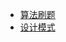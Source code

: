 <!-- docs/_sidebar.md -->

* [算法刷题](/note/algorithmPractice ':ignore')
* [设计模式](note/designPattern ':ignore')